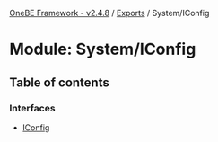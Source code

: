 [OneBE Framework - v2.4.8](../README.md) / [Exports](../modules.md) / System/IConfig

# Module: System/IConfig

## Table of contents

### Interfaces

- [IConfig](../interfaces/System_IConfig.IConfig.md)
